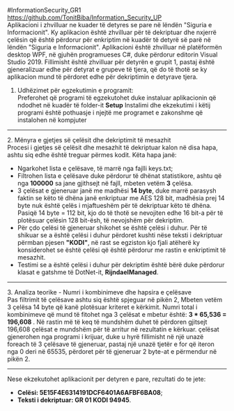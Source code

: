 #InformationSecurity_GR1
https://github.com/TonitBiba/Information_Security_UP <br>
Aplikacioni i zhvilluar ne kuader të detyres se pare në lëndën "Siguria e Informacionit". Ky aplikacion është zhvilluar për të dekriptuar dhe nxjerrë çelësin që është përdorur për enkriptim në kuadër të detyrë së parë në lëndën "Siguria e Informacionit". Aplikacioni është zhvilluar në platëformën desktop WPF, në gjuhën programueses C#, duke përdorur editorin Visual Studio 2019. Fillimisht është zhvilluar për detyrën e grupit 1, pastaj është gjeneralizuar edhe për detyrat e grupeve të tjera, që do të thotë se ky aplikacion mund të përdoret edhe për dekriptimin e detyrave tjera.
1. Udhëzimet për egzekutimin e programit:<br>
  Preferohet që programi të egzekutohet duke instaluar aplikacionin që ndodhet në kuadër të folder-it <b>Setup</b>
  Instalimi dhe ekzekutimi i këtij programi është pothuasje i njejtë me programet e zakonshme që instalohen në kompjuter 
<hr>
2. Mënyra e gjetjes së çelësit dhe dekriptimit të mesazhit <br>
  Procesi i gjetjes së çelësit dhe mesazhit të dekriptuar kalon në disa hapa, ashtu siq edhe është treguar përmes kodit. Këta hapa janë:
    <ul>
      <li> Ngarkohet lista e çelësave, të marrë nga fajlli keys.txt;</li>
      <li> Filtrohen lista e çelësave duke përdorur të dhënat statistikore, ashtu që nga <b>100000</b> sa jane gjithsejt në fajll, mbeten vetëm <b>3</b> çelësa.</li>
      <li> 3 çelësat e gjeneruar janë me madhësi <b>14 byte</b>, duke marrë parasysh faktin se këto të dhëna janë enkriptuar me AES 128 bit, madhësia prej 14 byte nuk është çelës i mjaftueshëm për të dekriptuar këto të dhëna. 
        Pasiqë 14 byte = 112 bit, kjo do të thotë se nevojiten edhe 16 bit-a për të plotësuar çelësin 128 bit-ësh, të nevojshëm për dekriptim.
      </li>
      <li>
        Për çdo çelësi të gjeneruar shikohet se është çelësi i duhur. Për të shikuar se a është çelësi i duhur përdoret kushti nëse teksti i
        dekriptuar përmban pjesen <b>"KODI"</b>, në rast se egziston kjo fjali atëherë ky konsiderohet se është çelësi që është përdorur me rastin e
        enkriptimit të mesazhit.
      </li>
      <li>
        Testimi se a është çelësi i duhur për dekriptim është bërë duke përdorur klasat e gatshme të DotNet-it, <b>RijndaelManaged</b>. 
      </li>      
    </ul>
   <hr/>
3. Analiza teorike - Numri i kombinimeve dhe hapsira e çelësave <br>
  Pas filtrimit të çelësave ashtu siq është spjeguar në pikën 2, Mbeten vetëm 3 çelësa 14 byte që kanë plotësuar kriteret e kërkimit.
  Numri total i kombinimeve që mund të fitohet nga 3 çelësat e mbetur është: <b> 3 * 65,536 =  196,608 </b>.
  Në rastin më të keq të mundshëm duhet të përdoren gjitsejt 196,608 çelësat e mundshëm për të arritur në rezultatin e kërkuar. 
  çelësat gjenerohen nga programi i krijuar, duke u hyrë fillimisht në një unazë foreach të 3 çelësave të gjeneruar, pastaj një unazë tjetër
  e for që iteron nga 0 deri në 65535, përdoret për të gjeneruar 2 byte-at e përmendur në pikën 2.
<hr/>
Nese ekzekutohet aplikacionit per detyren e pare, rezultati do te jete:
<ul>
  <li><b>Celësi: 5E15F4E6314191DCF6401A6AFBF6BA08</b>;</li>
  <li><b>Teksti i dekriptuar: GR 01 KODI 94945</b>.</li>
 </ul>
